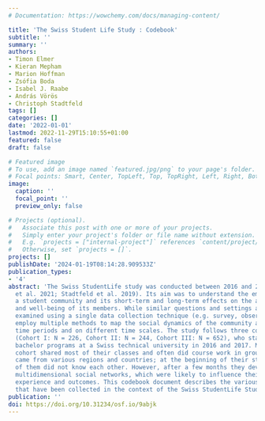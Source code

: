```yaml
---
# Documentation: https://wowchemy.com/docs/managing-content/

title: 'The Swiss Student Life Study : Codebook'
subtitle: ''
summary: ''
authors:
- Timon Elmer
- Kieran Mepham
- Marion Hoffman
- Zsófia Boda
- Isabel J. Raabe
- András Vörös
- Christoph Stadtfeld
tags: []
categories: []
date: '2022-01-01'
lastmod: 2022-11-29T15:10:55+01:00
featured: false
draft: false

# Featured image
# To use, add an image named `featured.jpg/png` to your page's folder.
# Focal points: Smart, Center, TopLeft, Top, TopRight, Left, Right, BottomLeft, Bottom, BottomRight.
image:
  caption: ''
  focal_point: ''
  preview_only: false

# Projects (optional).
#   Associate this post with one or more of your projects.
#   Simply enter your project's folder or file name without extension.
#   E.g. `projects = ["internal-project"]` references `content/project/deep-learning/index.md`.
#   Otherwise, set `projects = []`.
projects: []
publishDate: '2024-01-19T08:14:28.909533Z'
publication_types:
- '4'
abstract: 'The Swiss StudentLife study was conducted between 2016 and 2020 (Vörös
  et al. 2021; Stadtfeld et al. 2019). Its aim was to understand the emergence of
  a student community and its short-term and long-term effects on the academic outcomes
  and well-being of its members. While similar questions and settings are commonly
  examined using a single data collection technique (e.g. survey, observation), we
  employ multiple methods to map the social dynamics of the community at different
  time periods and on different time scales. The study follows three cohorts of students
  (Cohort I: N = 226, Cohort II: N = 244, Cohort III: N = 652), who started 3-year
  bachelor programs at a Swiss technical university in 2016 and 2017. Members of each
  cohort shared most of their classes and often did course work in groups. Students
  came from various regions and countries; at the beginning of their studies, most
  of them did not know each other. However, after a few months they developed densely-knit
  multidimensional social networks, which were likely to influence their university
  experience and outcomes. This codebook document describes the various kinds of data
  that have been collected in the context of the Swiss StudentLife Study.'
publication: ''
doi: https://doi.org/10.31234/osf.io/9abjk
---
```

